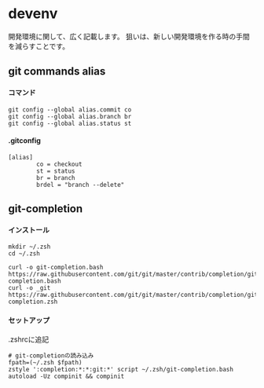 # devenv
開発環境に関して、広く記載します。
狙いは、新しい開発環境を作る時の手間を減らすことです。

## git commands alias
#### コマンド
```
git config --global alias.commit co
git config --global alias.branch br
git config --global alias.status st
```

#### .gitconfig
```
[alias]
        co = checkout
        st = status
        br = branch
        brdel = "branch --delete"
```

## git-completion
#### インストール
```
mkdir ~/.zsh
cd ~/.zsh

curl -o git-completion.bash https://raw.githubusercontent.com/git/git/master/contrib/completion/git-completion.bash
curl -o _git https://raw.githubusercontent.com/git/git/master/contrib/completion/git-completion.zsh
```

#### セットアップ
.zshrcに追記
```
# git-completionの読み込み
fpath=(~/.zsh $fpath)
zstyle ':completion:*:*:git:*' script ~/.zsh/git-completion.bash
autoload -Uz compinit && compinit
```
